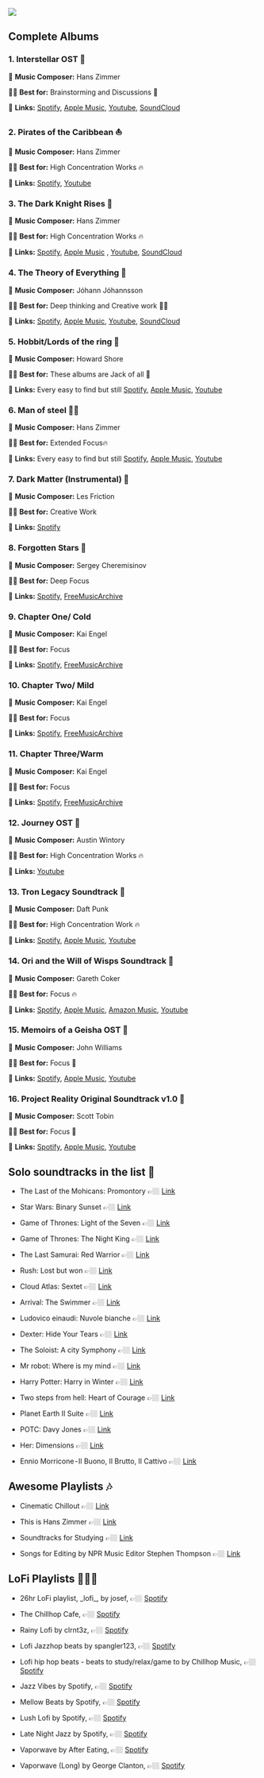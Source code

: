 ![](https://i.imgur.com/Erp7Fme.png)

## Complete Albums


### 1. Interstellar OST 🚀

🎼 **Music Composer:** Hans Zimmer

👍🏻 **Best for:**  Brainstorming and Discussions 🧠

🔗 **Links:**  [Spotify](https://open.spotify.com/album/5OVGwMCexoHavOar6v4al5?si=mB-z6sQVT7aFtBd8IsW9Cw), [Apple Music](https://itunes.apple.com/in/album/interstellar-original-motion-picture-soundtrack-deluxe/944005211), [Youtube](https://www.youtube.com/watch?v=H5EnhW_HQqA), [SoundCloud](https://soundcloud.com/irfanahmad/interstellar-full-soundtrack-deluxe-edition-hans-zimmer)

### 2. Pirates of the Caribbean ⛵️
🎼 **Music Composer:**  Hans Zimmer

👍🏻 **Best for:**  High Concentration Works 🔥

🔗 **Links:**  [Spotify](https://open.spotify.com/album/241F2pNbl6OIJPixynRuiu?si=7UiPMaRXRV-15_TEYbF5PA), [Youtube](https://www.youtube.com/watch?v=meb_4cEriyw&list=PL6XxDHNrEjk4SyW--iuoduSrXcdZJG3Ho)

### 3. The Dark Knight Rises 🦇
🎼 **Music Composer:**  Hans Zimmer

👍🏻 **Best for:**  High Concentration Works 🔥

🔗 **Links:**  [Spotify](https://open.spotify.com/album/0q3KEEwGPGPPnXJNQ32Wyz?si=osGPcJ4-SnqgFf8xd375JQ), [Apple Music](https://itunes.apple.com/in/album/dark-knight-rises-original-motion-picture-soundtrack/541003975) , [Youtube](https://www.youtube.com/watch?v=0b8lvUsHnDY), [SoundCloud](https://soundcloud.com/kotiko-ejibashvili/the-dark-knight-rises-original)

### 4. The Theory of Everything 🌌
🎼 **Music Composer:**  Jóhann Jóhannsson

👍🏻 **Best for:**  Deep thinking and Creative work ✍🏼

🔗 **Links:**  [Spotify](https://open.spotify.com/album/2R2FZbfCSFBb1piR159xN0?si=OqGs0RNNRyCGsNxKhB9pvg), [Apple Music](https://itunes.apple.com/in/album/theory-everything-original-motion-picture-soundtrack/930744739), [Youtube](https://www.youtube.com/watch?v=55885Qnt7Ps), [SoundCloud](https://soundcloud.com/mazonna-nabeel/the-theory-of-everything-full-soundtrack)

### 5. Hobbit/Lords of the ring 🌋
🎼 **Music Composer:**  Howard Shore

👍🏻 **Best for:**  These albums are Jack of all 💍

🔗 **Links:**  Every easy to find but still [Spotify](https://open.spotify.com/album/13j3ElDigCRfvdcbgfxIpR?si=35fUKM9LTRev6NP0yugu_w), [Apple Music](https://itunes.apple.com/in/album/hobbit-desolation-smaug-original-motion-picture-soundtrack/738405384), [Youtube](https://www.youtube.com/watch?v=UrJTZZibdHk)

### 6. Man of steel 💪🏻
🎼 **Music Composer:**  Hans Zimmer

👍🏻 **Best for:**  Extended Focus🔥

🔗 **Links:**  Every easy to find but still [Spotify](https://open.spotify.com/album/4HhinqNembckw2pMoDWAZ4), [Apple Music](https://itunes.apple.com/us/album/man-steel-original-motion-picture-soundtrack-deluxe/642515245), [Youtube](https://www.youtube.com/watch?v=XaiNzHKm1Fk)

### 7. Dark Matter (Instrumental) 🌚

🎼 **Music Composer:** Les Friction

👍🏻 **Best for:** Creative Work

🔗 **Links:** [Spotify](https://open.spotify.com/album/45RfrazKDl8RD7FeYyMa4R?si=J2E3Kl_8SSaRBU4P_E9ymQ)

### 8. Forgotten Stars 🌌

🎼 **Music Composer:** Sergey Cheremisinov

👍🏻 **Best for:** Deep Focus

🔗 **Links:** [Spotify](https://open.spotify.com/album/2iunoVyadsUlaeNo0PyCNS), [FreeMusicArchive](https://freemusicarchive.org/music/Sergey_Cheremisinov/Forgotten_Stars/)

### 9. Chapter One/ Cold
🎼 **Music Composer:**  Kai Engel

👍🏻 **Best for:**  Focus

🔗 **Links:**  [Spotify](https://open.spotify.com/album/27aGpGiOhFsVFH9GJEniQy), [FreeMusicArchive](http://freemusicarchive.org/music/Kai_Engel/Chapter_One__Cold)

### 10. Chapter Two/ Mild
🎼 **Music Composer:**  Kai Engel

👍🏻 **Best for:**  Focus

🔗 **Links:**  [Spotify](https://open.spotify.com/album/2mEsRyomJ7okqZYllqTx3f), [FreeMusicArchive](https://freemusicarchive.org/music/Kai_Engel/Chapter_Two__Mild/)

### 11. Chapter Three/Warm
🎼 **Music Composer:**  Kai Engel

👍🏻 **Best for:**  Focus

🔗 **Links:**  [Spotify](https://open.spotify.com/album/2ScPB88ZR8WBAp04RaQ0og), [FreeMusicArchive](https://freemusicarchive.org/music/Kai_Engel/Chapter_Three__Warm/)

### 12. Journey OST 🦇
🎼 **Music Composer:**  Austin Wintory

👍🏻 **Best for:**  High Concentration Works 🔥

🔗 **Links:** [Youtube](https://www.youtube.com/watch?v=M3hFN8UrBPw)


### 13. Tron Legacy Soundtrack 🥏
🎼 **Music Composer:**  Daft Punk

👍🏻 **Best for:**  High Concentration Work 🔥

🔗 **Links:**  [Spotify](https://open.spotify.com/album/4US3nmuLIKELhVZdBPiKxx), [Apple Music](https://itunes.apple.com/us/album/tron-legacy-original-motion-picture-soundtrack/406192538), [Youtube](https://www.youtube.com/watch?v=b8OELzmpgZo&list=PLA0297420F2C5554C)


### 14. Ori and the Will of Wisps Soundtrack 👾
🎼 **Music Composer:**  Gareth Coker

👍🏻 **Best for:**  Focus 🔥

🔗 **Links:**  [Spotify](https://open.spotify.com/album/0BRICN5TGMT1WqFcZkYOaF), [Apple Music](https://music.apple.com/de/album/ori-and-the-will-of-the-wisps-original-soundtrack-recording/1500849132), [Amazon Music](https://music.amazon.de/albums/B0859MRLYF?ref=dm_sh_ef24-d18e-dmcp-97c7-87d93&musicTerritory=DE&marketplaceId=A1PA6795UKMFR9), [Youtube](https://www.youtube.com/watch?v=0NhwEQEercE)


### 15. Memoirs of a Geisha OST 🎎

🎼 **Music Composer:**  John Williams

👍🏻 **Best for:**  Focus 🧠

🔗 **Links:**  [Spotify](https://open.spotify.com/album/4wcOu3JLqjWjcFpMwKS69C?si=FQXvzg3bQx2qPw1JdRx6oQ), [Apple Music](https://music.apple.com/us/album/memoirs-of-a-geisha-original-motion-picture-soundtrack/539722077), [Youtube](https://www.youtube.com/watch?v=7MyfeeSsFGk)

### 16. Project Reality Original Soundtrack v1.0 👾 

🎼 **Music Composer:**  Scott Tobin

👍🏻 **Best for:**  Focus 🧠

🔗 **Links:**  [Spotify](https://open.spotify.com/album/4wcOu3JLqjWjcFpMwKS69C?si=FQXvzg3bQx2qPw1JdRx6oQ), [Apple Music](https://music.apple.com/us/album/project-reality-original-soundtrack-v1-0/775826832), [Youtube](https://www.youtube.com/playlist?list=OLAK5uy_kMKSKTuLsYZ8IxlZ9DiO4wGXASBjyfcrI)

## Solo soundtracks in the list 📝

* The Last of the Mohicans: Promontory 👉🏼 [Link](https://www.youtube.com/watch?v=9tjdswqGGVg)

* Star Wars: Binary Sunset  👉🏼  [Link](https://www.youtube.com/watch?v=W1937VEYguI)

* Game of Thrones: Light of the Seven  👉🏼 [Link](https://www.youtube.com/watch?v=pS-gbqbVd8c)

* Game of Thrones: The Night King  👉🏼 [Link](https://www.youtube.com/watch?v=k1frgt0D_f4)

* The Last Samurai: Red Warrior  👉🏼 [Link](https://www.youtube.com/watch?v=4ZMsz3gDrwA)

* Rush: Lost but won 👉🏼 [Link](https://www.youtube.com/watch?v=5O9q0NB2HL0)


* Cloud Atlas: Sextet 👉🏼 [Link](https://www.youtube.com/watch?v=5O9q0NB2HL0)

* Arrival: The Swimmer 👉🏼 [Link](https://www.youtube.com/watch?v=rdiLxyGH8Lg)

* Ludovico einaudi: Nuvole bianche 👉🏼 [Link](https://www.youtube.com/watch?v=kcihcYEOeic)

* Dexter: Hide Your Tears 👉🏼 [Link](https://www.youtube.com/watch?v=ekeBs9uTu4E)

* The Soloist: A city Symphony 👉🏼 [Link](https://www.youtube.com/watch?v=KbpfsHA4bAE)

* Mr robot: Where is my mind 👉🏼 [Link](https://www.youtube.com/watch?v=Bil_GWyWBPU)

* Harry Potter: Harry in Winter 👉🏼 [Link](https://www.youtube.com/watch?v=jFHnQDV2_aM)

* Two steps from hell: Heart of Courage 👉🏼 [Link](https://www.youtube.com/watch?v=LRLdhFVzqt4)

* Planet Earth II Suite 👉🏼 [Link](https://www.youtube.com/watch?v=Qh_runxXook)

* POTC: Davy Jones 👉🏼 [Link](https://www.youtube.com/watch?v=5fe9W1gZPUs)

* Her: Dimensions 👉🏼 [Link](https://www.youtube.com/watch?v=7qJTzUyPEnw)

* Ennio Morricone - Il Buono, Il Brutto, Il Cattivo 👉🏼 [Link](https://www.youtube.com/watch?v=DR2NRwSpnK0)

## Awesome Playlists 🎶

* Cinematic Chillout 👉🏼 [Link](https://open.spotify.com/user/spotify/playlist/37i9dQZF1DWVFJtzvDHN4L?si=eIu3bDgRTt2paCNJZKNOeQ)

* This is Hans Zimmer 👉🏼 [Link](https://open.spotify.com/user/spotify/playlist/37i9dQZF1DWWF3yivn1m3D?si=e42LWTs9Q9OXEpPZzLkfwg)

* Soundtracks for Studying 👉🏼 [Link](https://open.spotify.com/user/kobrie37/playlist/4FWcHo5LUmeLjczq3cAGy8?si=G1aoJK7zSX2J4PE2lcsQEA)

* Songs for Editing by NPR Music Editor Stephen Thompson 👉🏼 [Link](https://open.spotify.com/playlist/33LkEWYi4Hd4SEp2NRFUDY)

## LoFi Playlists 💆🏻‍♀️

* 26hr LoFi playlist, \_lofi_\, by josef,  👉🏼 [Spotify](https://open.spotify.com/user/1215285465/playlist/5XmYHmtEdKKC4dGg2skF7q?si=NDm19WXoQEGmhwknhHAzEQ)

* The Chillhop Cafe,  👉🏼 [Spotify](https://open.spotify.com/user/chillhopmusic/playlist/0CFuMybe6s77w6QQrJjW7d?si=Kq79rQOyRXGhkytrUGqW1Q)

* Rainy Lofi by clrnt3z,  👉🏼 [Spotify](https://open.spotify.com/user/clrnt3z/playlist/2NyQKPgxZROmEkKfBpZOFM?si=DFgzTmrORV2johTxJy0mXA)

* Lofi Jazzhop beats by spangler123, 👉🏼 [Spotify](https://open.spotify.com/user/spangler123/playlist/2ZPX5cW5ytIktf4pdKzg0W?si=9PBqXHovS3O3RkT3ZIx2LQ)

* Lofi hip hop beats - beats to study/relax/game to by Chillhop Music, 👉🏼 [Spotify](https://open.spotify.com/user/chillhopmusic/playlist/74sUjcvpGfdOvCHvgzNEDO?si=BABdIfZwRf2zDuRgCc-C8Q)

* Jazz Vibes by Spotify, 👉🏼 [Spotify](https://open.spotify.com/user/spotify/playlist/37i9dQZF1DX0SM0LYsmbMT?si=g1QXp0ezSPCD7tnDAOUAbg)

* Mellow Beats by Spotify, 👉🏼 [Spotify](https://open.spotify.com/user/spotify/playlist/37i9dQZF1DX3qCx5yEZkcJ?si=zIt5NNzeTdiREO5_DGYprQ)

* Lush Lofi by Spotify, 👉🏼 [Spotify](https://open.spotify.com/user/spotify/playlist/37i9dQZF1DXc8kgYqQLMfH?si=koy_md9BRMahmkqNOZh3eg)

* Late Night Jazz by Spotify, 👉🏼 [Spotify](https://open.spotify.com/playlist/37i9dQZF1DX4wta20PHgwo?si=Nq7UPehUQ8Wgh3bL0OICow)

* Vaporwave by After Eating, 👉🏼 [Spotify](https://open.spotify.com/playlist/17HYiAIcwlDEg5RgVkm4L7?si=t0V-XmsXRIOX9AgajKc0zA)

* Vaporwave (Long) by George Clanton, 👉🏼 [Spotify](https://open.spotify.com/playlist/0nQISPetnTE1srJa9FDY1t?si=eguIgU71RGK-X4YVbBXniw)

